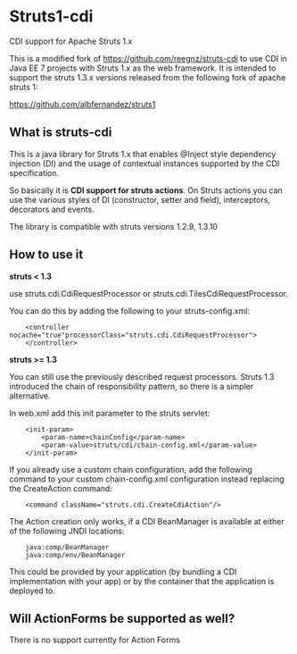 Struts1-cdi
==========
CDI support for Apache Struts 1.x

This is a modified fork of https://github.com/reegnz/struts-cdi to use CDI in Java EE 7 projects with Struts 1.x as the web 
framework. It is intended to support the struts 1.3.x versions released from the following fork of apache struts 1:

https://github.com/albfernandez/struts1

What is struts-cdi
-------------
This is a java library for Struts 1.x that enables @Inject style dependency injection (DI) and the 
usage of contextual instances supported by the CDI specification.

So basically it is **CDI support for struts actions**. On Struts actions you can use the various 
styles of DI (constructor, setter and field), interceptors, decorators and events.

The library is compatible with struts versions 1.2.9, 1.3.10

How to use it
----------------
**struts < 1.3**

use struts.cdi.CdiRequestProcessor or struts.cdi.TilesCdiRequestProcessor.

You can do this by adding the following to your struts-config.xml:

        <controller nocache="true"processorClass="struts.cdi.CdiRequestProcessor">
        </controller>
        
**struts >= 1.3**

You can still use the previously described request processors. Struts 1.3 introduced the
chain of responsibility pattern, so there is a simpler alternative.

In web.xml add this init parameter to the struts servlet:

        <init-param>
            <param-name>chainConfig</param-name>
            <param-value>struts/cdi/chain-config.xml</param-value>
        </init-param>
        
If you already use a custom chain configuration, add the following command to your custom 
chain-config.xml configuration instead replacing the CreateAction command:
        
        <command className="struts.cdi.CreateCdiAction"/>

The Action creation only works, if a CDI BeanManager is available at either of the following 
JNDI locations:

        java:comp/BeanManager 
        java:comp/env/BeanManager
         
This could be provided by your application (by bundling a CDI implementation with your app) 
or by the container that the application is deployed to.

Will ActionForms be supported as well?
--------------------------------------
There is no support currently for Action Forms


